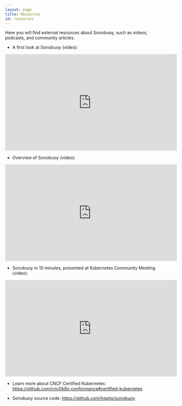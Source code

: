 ```yaml
---
layout: page
title: Resources
id: resources
---
```

Here you will find external resources about Sonobuoy, such as videos, podcasts, and community articles.

* A first look at Sonobuoy (video): 

<iframe width="560" height="315" src="https://www.youtube.com/embed/1e6SAZfkqUk" frameborder="0" allow="accelerometer; autoplay; encrypted-media; gyroscope; picture-in-picture" allowfullscreen></iframe>

* Overview of Sonobuoy (video): 

<iframe width="560" height="315" src="https://www.youtube.com/embed/k-P4hXdruRs?start=568" frameborder="0" allow="accelerometer; autoplay; encrypted-media; gyroscope; picture-in-picture" allowfullscreen></iframe>

* Sonobuoy in 10 minutes, presented at Kubernetes Community Meeting (video): 

<iframe width="560" height="315" src="https://www.youtube.com/embed/Aqp6Rk1J5Jw?start=222" frameborder="0" allow="accelerometer; autoplay; encrypted-media; gyroscope; picture-in-picture" allowfullscreen></iframe>

* Learn more about CNCF Certified Kubernetes: <https://github.com/cncf/k8s-conformance#certified-kubernetes>

* Sonobuoy source code: <https://github.com/heptio/sonobuoy>
